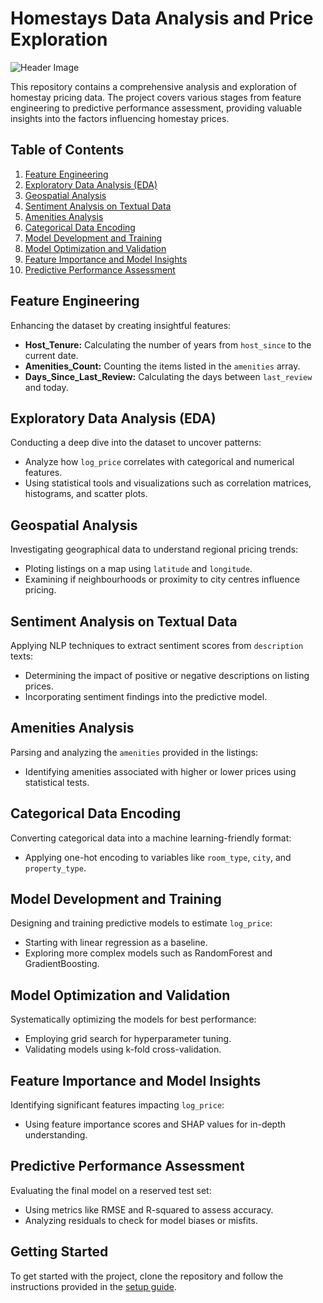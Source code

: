 # Homestays Data Analysis and Price Exploration

![Header Image](https://www.softqubes.com/wp-content/uploads/2023/04/researched-poc-on-hotel-price-prediction.webp)

This repository contains a comprehensive analysis and exploration of homestay pricing data. The project covers various stages from feature engineering to predictive performance assessment, providing valuable insights into the factors influencing homestay prices.

## Table of Contents
1. [Feature Engineering](#feature-engineering)
2. [Exploratory Data Analysis (EDA)](#exploratory-data-analysis-eda)
3. [Geospatial Analysis](#geospatial-analysis)
4. [Sentiment Analysis on Textual Data](#sentiment-analysis-on-textual-data)
5. [Amenities Analysis](#amenities-analysis)
6. [Categorical Data Encoding](#categorical-data-encoding)
7. [Model Development and Training](#model-development-and-training)
8. [Model Optimization and Validation](#model-optimization-and-validation)
9. [Feature Importance and Model Insights](#feature-importance-and-model-insights)
10. [Predictive Performance Assessment](#predictive-performance-assessment)

## Feature Engineering
Enhancing the dataset by creating insightful features:
- **Host_Tenure:** Calculating the number of years from `host_since` to the current date.
- **Amenities_Count:** Counting the items listed in the `amenities` array.
- **Days_Since_Last_Review:** Calculating the days between `last_review` and today.

## Exploratory Data Analysis (EDA)
Conducting a deep dive into the dataset to uncover patterns:
- Analyze how `log_price` correlates with categorical and numerical features.
- Using statistical tools and visualizations such as correlation matrices, histograms, and scatter plots.

## Geospatial Analysis
Investigating geographical data to understand regional pricing trends:
- Ploting listings on a map using `latitude` and `longitude`.
- Examining if neighbourhoods or proximity to city centres influence pricing.

## Sentiment Analysis on Textual Data
Applying NLP techniques to extract sentiment scores from `description` texts:
- Determining the impact of positive or negative descriptions on listing prices.
- Incorporating sentiment findings into the predictive model.

## Amenities Analysis
Parsing and analyzing the `amenities` provided in the listings:
- Identifying amenities associated with higher or lower prices using statistical tests.

## Categorical Data Encoding
Converting categorical data into a machine learning-friendly format:
- Applying one-hot encoding to variables like `room_type`, `city`, and `property_type`.

## Model Development and Training
Designing and training predictive models to estimate `log_price`:
- Starting with linear regression as a baseline.
- Exploring more complex models such as RandomForest and GradientBoosting.

## Model Optimization and Validation
Systematically optimizing the models for best performance:
- Employing grid search for hyperparameter tuning.
- Validating models using k-fold cross-validation.

## Feature Importance and Model Insights
Identifying significant features impacting `log_price`:
- Using feature importance scores and SHAP values for in-depth understanding.

## Predictive Performance Assessment
Evaluating the final model on a reserved test set:
- Using metrics like RMSE and R-squared to assess accuracy.
- Analyzing residuals to check for model biases or misfits.

## Getting Started
To get started with the project, clone the repository and follow the instructions provided in the [setup guide](SETUP.md).
